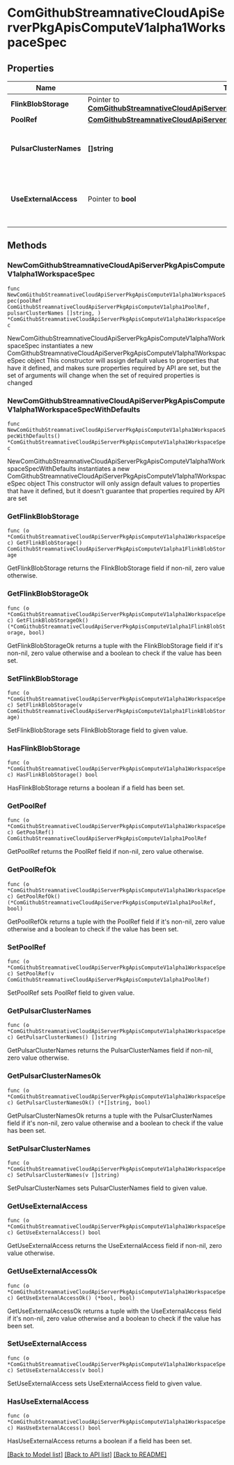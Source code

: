 # ComGithubStreamnativeCloudApiServerPkgApisComputeV1alpha1WorkspaceSpec

## Properties

Name | Type | Description | Notes
------------ | ------------- | ------------- | -------------
**FlinkBlobStorage** | Pointer to [**ComGithubStreamnativeCloudApiServerPkgApisComputeV1alpha1FlinkBlobStorage**](ComGithubStreamnativeCloudApiServerPkgApisComputeV1alpha1FlinkBlobStorage.md) |  | [optional] 
**PoolRef** | [**ComGithubStreamnativeCloudApiServerPkgApisComputeV1alpha1PoolRef**](ComGithubStreamnativeCloudApiServerPkgApisComputeV1alpha1PoolRef.md) |  | 
**PulsarClusterNames** | **[]string** | PulsarClusterNames is the list of Pulsar clusters that the workspace will have access to. | 
**UseExternalAccess** | Pointer to **bool** | UseExternalAccess is the flag to indicate whether the workspace will use external access. | [optional] 

## Methods

### NewComGithubStreamnativeCloudApiServerPkgApisComputeV1alpha1WorkspaceSpec

`func NewComGithubStreamnativeCloudApiServerPkgApisComputeV1alpha1WorkspaceSpec(poolRef ComGithubStreamnativeCloudApiServerPkgApisComputeV1alpha1PoolRef, pulsarClusterNames []string, ) *ComGithubStreamnativeCloudApiServerPkgApisComputeV1alpha1WorkspaceSpec`

NewComGithubStreamnativeCloudApiServerPkgApisComputeV1alpha1WorkspaceSpec instantiates a new ComGithubStreamnativeCloudApiServerPkgApisComputeV1alpha1WorkspaceSpec object
This constructor will assign default values to properties that have it defined,
and makes sure properties required by API are set, but the set of arguments
will change when the set of required properties is changed

### NewComGithubStreamnativeCloudApiServerPkgApisComputeV1alpha1WorkspaceSpecWithDefaults

`func NewComGithubStreamnativeCloudApiServerPkgApisComputeV1alpha1WorkspaceSpecWithDefaults() *ComGithubStreamnativeCloudApiServerPkgApisComputeV1alpha1WorkspaceSpec`

NewComGithubStreamnativeCloudApiServerPkgApisComputeV1alpha1WorkspaceSpecWithDefaults instantiates a new ComGithubStreamnativeCloudApiServerPkgApisComputeV1alpha1WorkspaceSpec object
This constructor will only assign default values to properties that have it defined,
but it doesn't guarantee that properties required by API are set

### GetFlinkBlobStorage

`func (o *ComGithubStreamnativeCloudApiServerPkgApisComputeV1alpha1WorkspaceSpec) GetFlinkBlobStorage() ComGithubStreamnativeCloudApiServerPkgApisComputeV1alpha1FlinkBlobStorage`

GetFlinkBlobStorage returns the FlinkBlobStorage field if non-nil, zero value otherwise.

### GetFlinkBlobStorageOk

`func (o *ComGithubStreamnativeCloudApiServerPkgApisComputeV1alpha1WorkspaceSpec) GetFlinkBlobStorageOk() (*ComGithubStreamnativeCloudApiServerPkgApisComputeV1alpha1FlinkBlobStorage, bool)`

GetFlinkBlobStorageOk returns a tuple with the FlinkBlobStorage field if it's non-nil, zero value otherwise
and a boolean to check if the value has been set.

### SetFlinkBlobStorage

`func (o *ComGithubStreamnativeCloudApiServerPkgApisComputeV1alpha1WorkspaceSpec) SetFlinkBlobStorage(v ComGithubStreamnativeCloudApiServerPkgApisComputeV1alpha1FlinkBlobStorage)`

SetFlinkBlobStorage sets FlinkBlobStorage field to given value.

### HasFlinkBlobStorage

`func (o *ComGithubStreamnativeCloudApiServerPkgApisComputeV1alpha1WorkspaceSpec) HasFlinkBlobStorage() bool`

HasFlinkBlobStorage returns a boolean if a field has been set.

### GetPoolRef

`func (o *ComGithubStreamnativeCloudApiServerPkgApisComputeV1alpha1WorkspaceSpec) GetPoolRef() ComGithubStreamnativeCloudApiServerPkgApisComputeV1alpha1PoolRef`

GetPoolRef returns the PoolRef field if non-nil, zero value otherwise.

### GetPoolRefOk

`func (o *ComGithubStreamnativeCloudApiServerPkgApisComputeV1alpha1WorkspaceSpec) GetPoolRefOk() (*ComGithubStreamnativeCloudApiServerPkgApisComputeV1alpha1PoolRef, bool)`

GetPoolRefOk returns a tuple with the PoolRef field if it's non-nil, zero value otherwise
and a boolean to check if the value has been set.

### SetPoolRef

`func (o *ComGithubStreamnativeCloudApiServerPkgApisComputeV1alpha1WorkspaceSpec) SetPoolRef(v ComGithubStreamnativeCloudApiServerPkgApisComputeV1alpha1PoolRef)`

SetPoolRef sets PoolRef field to given value.


### GetPulsarClusterNames

`func (o *ComGithubStreamnativeCloudApiServerPkgApisComputeV1alpha1WorkspaceSpec) GetPulsarClusterNames() []string`

GetPulsarClusterNames returns the PulsarClusterNames field if non-nil, zero value otherwise.

### GetPulsarClusterNamesOk

`func (o *ComGithubStreamnativeCloudApiServerPkgApisComputeV1alpha1WorkspaceSpec) GetPulsarClusterNamesOk() (*[]string, bool)`

GetPulsarClusterNamesOk returns a tuple with the PulsarClusterNames field if it's non-nil, zero value otherwise
and a boolean to check if the value has been set.

### SetPulsarClusterNames

`func (o *ComGithubStreamnativeCloudApiServerPkgApisComputeV1alpha1WorkspaceSpec) SetPulsarClusterNames(v []string)`

SetPulsarClusterNames sets PulsarClusterNames field to given value.


### GetUseExternalAccess

`func (o *ComGithubStreamnativeCloudApiServerPkgApisComputeV1alpha1WorkspaceSpec) GetUseExternalAccess() bool`

GetUseExternalAccess returns the UseExternalAccess field if non-nil, zero value otherwise.

### GetUseExternalAccessOk

`func (o *ComGithubStreamnativeCloudApiServerPkgApisComputeV1alpha1WorkspaceSpec) GetUseExternalAccessOk() (*bool, bool)`

GetUseExternalAccessOk returns a tuple with the UseExternalAccess field if it's non-nil, zero value otherwise
and a boolean to check if the value has been set.

### SetUseExternalAccess

`func (o *ComGithubStreamnativeCloudApiServerPkgApisComputeV1alpha1WorkspaceSpec) SetUseExternalAccess(v bool)`

SetUseExternalAccess sets UseExternalAccess field to given value.

### HasUseExternalAccess

`func (o *ComGithubStreamnativeCloudApiServerPkgApisComputeV1alpha1WorkspaceSpec) HasUseExternalAccess() bool`

HasUseExternalAccess returns a boolean if a field has been set.


[[Back to Model list]](../README.md#documentation-for-models) [[Back to API list]](../README.md#documentation-for-api-endpoints) [[Back to README]](../README.md)


